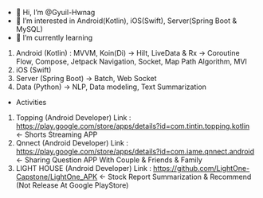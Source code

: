 - 👋 Hi, I’m @Gyuil-Hwnag
- 👀 I’m interested in Android(Kotlin), iOS(Swift), Server(Spring Boot & MySQL)
- 🌱 I’m currently learning 
1. Android (Kotlin) :  MVVM, Koin(Di) -> Hilt, LiveData & Rx -> Coroutine Flow, Compose, Jetpack Navigation, Socket, Map Path Algorithm, MVI
2. iOS (Swift)
3. Server (Spring Boot) -> Batch, Web Socket
4. Data (Python) -> NLP, Data modeling, Text Summarization

- Activities
1. Topping (Android Developer) Link : https://play.google.com/store/apps/details?id=com.tintin.topping.kotlin <- Shorts Streaming APP
2. Qnnect (Android Developer) Link : https://play.google.com/store/apps/details?id=com.iame.qnnect.android <- Sharing Question APP With Couple & Friends & Family
3. LIGHT HOUSE (Android Developer) Link : https://github.com/LightOne-Capstone/LightOne_APK <- Stock Report Summarization & Recommend (Not Release At Google PlayStore)
<!---
Gyuil-Hwnag/Gyuil-Hwnag is a ✨ special ✨ repository because its `README.md` (this file) appears on your GitHub profile.
You can click the Preview link to take a look at your changes.
--->
